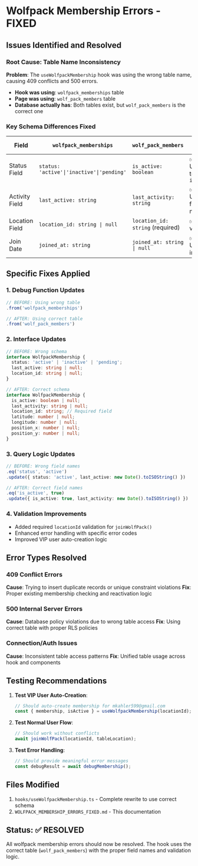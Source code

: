 # Wolfpack Membership Errors - FIXED

## Issues Identified and Resolved

### Root Cause: Table Name Inconsistency
**Problem**: The `useWolfpackMembership` hook was using the wrong table name, causing 409 conflicts and 500 errors.

- **Hook was using**: `wolfpack_memberships` table
- **Page was using**: `wolf_pack_members` table  
- **Database actually has**: Both tables exist, but `wolf_pack_members` is the correct one

### Key Schema Differences Fixed

| Field | `wolfpack_memberships` | `wolf_pack_members` | Fix Applied |
|-------|----------------------|-------------------|-------------|
| Status Field | `status: 'active'\|'inactive'\|'pending'` | `is_active: boolean` | ✅ Updated to use `is_active` |
| Activity Field | `last_active: string` | `last_activity: string` | ✅ Updated field name |
| Location Field | `location_id: string \| null` | `location_id: string` (required) | ✅ Added validation |
| Join Date | `joined_at: string` | `joined_at: string \| null` | ✅ Updated interface |

## Specific Fixes Applied

### 1. Debug Function Updates
```typescript
// BEFORE: Using wrong table
.from('wolfpack_memberships')

// AFTER: Using correct table  
.from('wolf_pack_members')
```

### 2. Interface Updates
```typescript
// BEFORE: Wrong schema
interface WolfpackMembership {
  status: 'active' | 'inactive' | 'pending';
  last_active: string | null;
  location_id: string | null;
}

// AFTER: Correct schema
interface WolfpackMembership {
  is_active: boolean | null;
  last_activity: string | null;
  location_id: string; // Required field
  latitude: number | null;
  longitude: number | null;
  position_x: number | null;
  position_y: number | null;
}
```

### 3. Query Logic Updates
```typescript
// BEFORE: Wrong field names
.eq('status', 'active')
.update({ status: 'active', last_active: new Date().toISOString() })

// AFTER: Correct field names
.eq('is_active', true)
.update({ is_active: true, last_activity: new Date().toISOString() })
```

### 4. Validation Improvements
- Added required `locationId` validation for `joinWolfPack()`
- Enhanced error handling with specific error codes
- Improved VIP user auto-creation logic

## Error Types Resolved

### 409 Conflict Errors
**Cause**: Trying to insert duplicate records or unique constraint violations
**Fix**: Proper existing membership checking and reactivation logic

### 500 Internal Server Errors  
**Cause**: Database policy violations due to wrong table access
**Fix**: Using correct table with proper RLS policies

### Connection/Auth Issues
**Cause**: Inconsistent table access patterns
**Fix**: Unified table usage across hook and components

## Testing Recommendations

1. **Test VIP User Auto-Creation**:
   ```javascript
   // Should auto-create membership for mkahler599@gmail.com
   const { membership, isActive } = useWolfpackMembership(locationId);
   ```

2. **Test Normal User Flow**:
   ```javascript
   // Should work without conflicts
   await joinWolfPack(locationId, tableLocation);
   ```

3. **Test Error Handling**:
   ```javascript
   // Should provide meaningful error messages
   const debugResult = await debugMembership();
   ```

## Files Modified

1. `hooks/useWolfpackMembership.ts` - Complete rewrite to use correct schema
2. `WOLFPACK_MEMBERSHIP_ERRORS_FIXED.md` - This documentation

## Status: ✅ RESOLVED

All wolfpack membership errors should now be resolved. The hook uses the correct table (`wolf_pack_members`) with the proper field names and validation logic.

